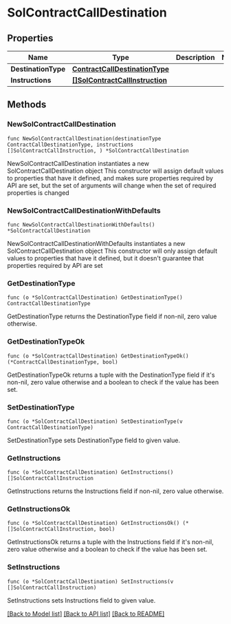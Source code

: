 # SolContractCallDestination

## Properties

Name | Type | Description | Notes
------------ | ------------- | ------------- | -------------
**DestinationType** | [**ContractCallDestinationType**](ContractCallDestinationType.md) |  | 
**Instructions** | [**[]SolContractCallInstruction**](SolContractCallInstruction.md) |  | 

## Methods

### NewSolContractCallDestination

`func NewSolContractCallDestination(destinationType ContractCallDestinationType, instructions []SolContractCallInstruction, ) *SolContractCallDestination`

NewSolContractCallDestination instantiates a new SolContractCallDestination object
This constructor will assign default values to properties that have it defined,
and makes sure properties required by API are set, but the set of arguments
will change when the set of required properties is changed

### NewSolContractCallDestinationWithDefaults

`func NewSolContractCallDestinationWithDefaults() *SolContractCallDestination`

NewSolContractCallDestinationWithDefaults instantiates a new SolContractCallDestination object
This constructor will only assign default values to properties that have it defined,
but it doesn't guarantee that properties required by API are set

### GetDestinationType

`func (o *SolContractCallDestination) GetDestinationType() ContractCallDestinationType`

GetDestinationType returns the DestinationType field if non-nil, zero value otherwise.

### GetDestinationTypeOk

`func (o *SolContractCallDestination) GetDestinationTypeOk() (*ContractCallDestinationType, bool)`

GetDestinationTypeOk returns a tuple with the DestinationType field if it's non-nil, zero value otherwise
and a boolean to check if the value has been set.

### SetDestinationType

`func (o *SolContractCallDestination) SetDestinationType(v ContractCallDestinationType)`

SetDestinationType sets DestinationType field to given value.


### GetInstructions

`func (o *SolContractCallDestination) GetInstructions() []SolContractCallInstruction`

GetInstructions returns the Instructions field if non-nil, zero value otherwise.

### GetInstructionsOk

`func (o *SolContractCallDestination) GetInstructionsOk() (*[]SolContractCallInstruction, bool)`

GetInstructionsOk returns a tuple with the Instructions field if it's non-nil, zero value otherwise
and a boolean to check if the value has been set.

### SetInstructions

`func (o *SolContractCallDestination) SetInstructions(v []SolContractCallInstruction)`

SetInstructions sets Instructions field to given value.



[[Back to Model list]](../README.md#documentation-for-models) [[Back to API list]](../README.md#documentation-for-api-endpoints) [[Back to README]](../README.md)



